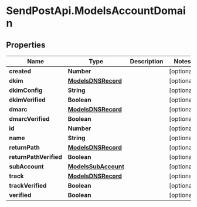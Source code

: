 # SendPostApi.ModelsAccountDomain

## Properties

Name | Type | Description | Notes
------------ | ------------- | ------------- | -------------
**created** | **Number** |  | [optional] 
**dkim** | [**ModelsDNSRecord**](ModelsDNSRecord.md) |  | [optional] 
**dkimConfig** | **String** |  | [optional] 
**dkimVerified** | **Boolean** |  | [optional] 
**dmarc** | [**ModelsDNSRecord**](ModelsDNSRecord.md) |  | [optional] 
**dmarcVerified** | **Boolean** |  | [optional] 
**id** | **Number** |  | [optional] 
**name** | **String** |  | [optional] 
**returnPath** | [**ModelsDNSRecord**](ModelsDNSRecord.md) |  | [optional] 
**returnPathVerified** | **Boolean** |  | [optional] 
**subAccount** | [**ModelsSubAccount**](ModelsSubAccount.md) |  | [optional] 
**track** | [**ModelsDNSRecord**](ModelsDNSRecord.md) |  | [optional] 
**trackVerified** | **Boolean** |  | [optional] 
**verified** | **Boolean** |  | [optional] 


